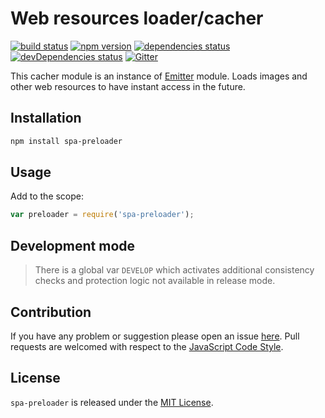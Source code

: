 Web resources loader/cacher
===========================

[![build status](https://img.shields.io/travis/spasdk/preloader.svg?style=flat-square)](https://travis-ci.org/spasdk/preloader)
[![npm version](https://img.shields.io/npm/v/spa-preloader.svg?style=flat-square)](https://www.npmjs.com/package/spa-preloader)
[![dependencies status](https://img.shields.io/david/spasdk/preloader.svg?style=flat-square)](https://david-dm.org/spasdk/preloader)
[![devDependencies status](https://img.shields.io/david/dev/spasdk/preloader.svg?style=flat-square)](https://david-dm.org/spasdk/preloader?type=dev)
[![Gitter](https://img.shields.io/badge/gitter-join%20chat-blue.svg?style=flat-square)](https://gitter.im/DarkPark/spasdk)


This cacher module is an instance of [Emitter](https://github.com/cjssdk/emitter) module.
Loads images and other web resources to have instant access in the future.


## Installation ##

```bash
npm install spa-preloader
```


## Usage ##

Add to the scope:

```js
var preloader = require('spa-preloader');
```


## Development mode ##

> There is a global var `DEVELOP` which activates additional consistency checks and protection logic not available in release mode.


## Contribution ##

If you have any problem or suggestion please open an issue [here](https://github.com/spasdk/preloader/issues).
Pull requests are welcomed with respect to the [JavaScript Code Style](https://github.com/DarkPark/jscs).


## License ##

`spa-preloader` is released under the [MIT License](license.md).
